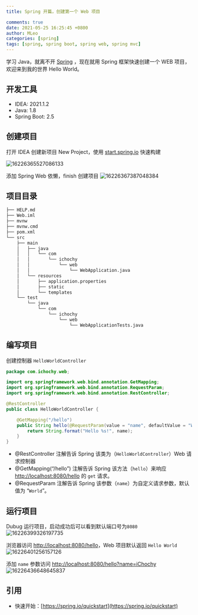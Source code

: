 ```yaml
---
title: Spring 开篇，创建第一个 Web 项目

comments: true
date: 2021-05-25 16:25:45 +0800
author: MLeo
categories: [spring] 
tags: [spring, spring boot, spring web, spring mvc] 
---
```


学习 Java，就离不开 [Spring](https://spring.io) ，现在就用 Spring 框架快速创建一个 WEB 项目，欢迎来到我的世界 Hello World。

## 开发工具
- IDEA: 2021.1.2
- Java: 1.8
- Spring Boot: 2.5

## 创建项目
打开 IDEA 创建新项目 New Project，使用 [start.spring.io](https://start.spring.io) 快速构建

![16226365527086133](https://images.ichochy.com/16226365527086133.png)

添加 Spring Web 依懒，finish 创建项目
![16226367387048384](https://images.ichochy.com/16226367387048384.png)

## 项目目录
```bash
├── HELP.md
├── Web.iml
├── mvnw
├── mvnw.cmd
├── pom.xml
└── src
    ├── main
    │   ├── java
    │   │   └── com
    │   │       └── ichochy
    │   │           └── web
    │   │               └── WebApplication.java
    │   └── resources
    │       ├── application.properties
    │       ├── static
    │       └── templates
    └── test
        └── java
            └── com
                └── ichochy
                    └── web
                        └── WebApplicationTests.java
```
## 编写项目
创建控制器 `HelloWorldController`
```java
package com.ichochy.web;

import org.springframework.web.bind.annotation.GetMapping;
import org.springframework.web.bind.annotation.RequestParam;
import org.springframework.web.bind.annotation.RestController;

@RestController
public class HelloWorldController {

    @GetMapping("/hello")
    public String hello(@RequestParam(value = "name", defaultValue = "World") String name) {
        return String.format("Hello %s!", name);
    }
}
```
- @RestController 注解告诉 Spring 该类为（`HelloWorldController`）Web 请求控制器
- @GetMapping(“/hello”) 注解告诉 Spring 该方法（`hello`）来响应 [http://localhost:8080/hello](http://localhost:8080/hello) 的 `get` 请求。
- @RequestParam 注解告诉 Spring 该参数（`name`）为自定义请求参数，默认值为 “`World`”。 


## 运行项目
Dubug 运行项目，启动成功后可以看到默认端口号为`8080`
![16226399326197735](https://images.ichochy.com/16226399326197735.png)

浏览器访问 [http://localhost:8080/hello](http://localhost:8080/hello)，Web 项目默认返回 `Hello World`
![16226401256157126](https://images.ichochy.com/16226401256157126.png)

添加 `name` 参数访问 [http://localhost:8080/hello?name=iChochy](http://localhost:8080/hello?name=iChochy)
![16226436648645837](https://images.ichochy.com/16226436648645837.png)


## 引用
- 快速开始：[https://spring.io/quickstart](https://spring.io/quickstart)

